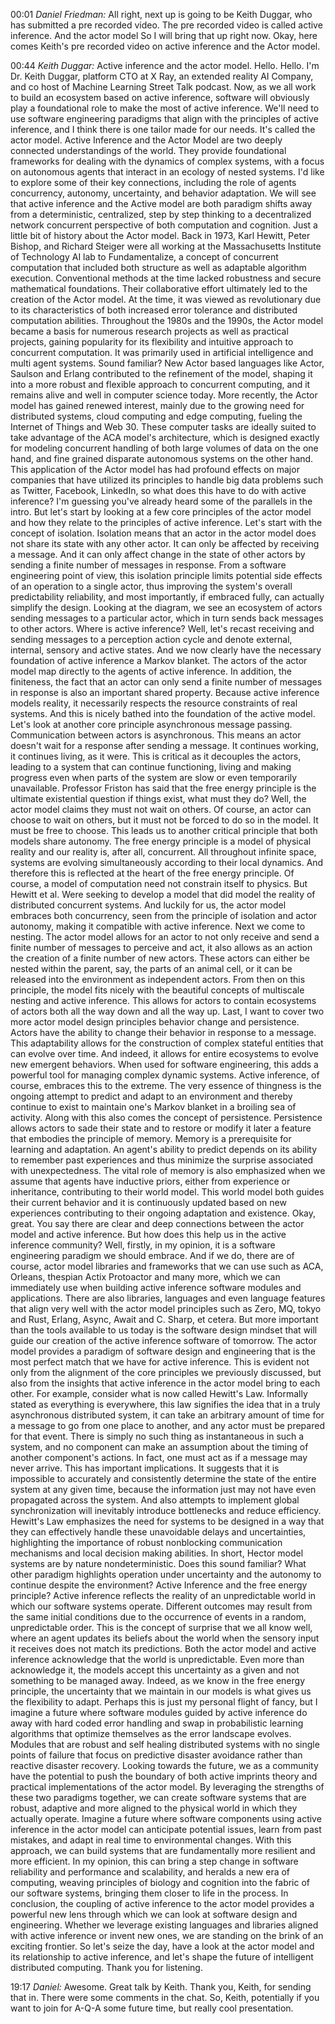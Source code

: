 00:01 _Daniel Friedman:_
All right, next up is going to be Keith Duggar, who has submitted a pre recorded video.
The pre recorded video is called active inference.
And the actor model So I will bring that up right now.
Okay, here comes Keith's pre recorded video on active inference and the Actor model.

00:44 _Keith Duggar:_
Active inference and the actor model.
Hello. Hello. I'm Dr. Keith Duggar, platform CTO at X Ray, an extended reality AI
Company, and co host of Machine Learning Street Talk podcast.
Now, as we all work to build an ecosystem based on active inference, software will obviously play a foundational role to make the most of active inference.
We'll need to use software engineering paradigms that align with the principles of active inference, and I think there is one tailor made for our needs.
It's called the actor model.
Active Inference and the Actor Model are two deeply connected understandings of the world.
They provide foundational frameworks for dealing with the dynamics of complex systems, with a focus on autonomous agents that interact in an ecology of nested systems.
I'd like to explore some of their key connections, including the role of agents concurrency, autonomy, uncertainty, and behavior adaptation.
We will see that active inference and the Active model are both paradigm shifts away from a deterministic, centralized, step by step thinking to a decentralized network concurrent perspective of both computation and cognition.
Just a little bit of history about the Actor model.
Back in 1973, Karl Hewitt, Peter Bishop, and Richard Steiger were all working at the Massachusetts Institute of Technology AI lab to Fundamentalize, a concept of concurrent computation that included both structure as well as adaptable algorithm execution.
Conventional methods at the time lacked robustness and secure mathematical foundations.
Their collaborative effort ultimately led to the creation of the Actor model.
At the time, it was viewed as revolutionary due to its characteristics of both increased error tolerance and distributed computation abilities.
Throughout the 1980s and the 1990s, the Actor model became a basis for numerous research projects as well as practical projects, gaining popularity for its flexibility and intuitive approach to concurrent computation.
It was primarily used in artificial intelligence and multi agent systems.
Sound familiar?
New Actor based languages like Actor, Saulson and Erlang contributed to the refinement of the model, shaping it into a more robust and flexible approach to concurrent computing, and it remains alive and well in computer science today.
More recently, the Actor model has gained renewed interest, mainly due to the growing need for distributed systems, cloud computing and edge computing, fueling the Internet of Things and Web 30.
These computer tasks are ideally suited to take advantage of the ACA model's architecture, which is designed exactly for modeling concurrent handling of both large volumes of data on the one hand, and fine grained disparate autonomous systems on the other hand.
This application of the Actor model has had profound effects on major companies that have utilized its principles to handle big data problems such as Twitter, Facebook, LinkedIn, so what does this have to do with active inference?
I'm guessing you've already heard some of the parallels in the intro.
But let's start by looking at a few core principles of the actor model and how they relate to the principles of active inference.
Let's start with the concept of isolation.
Isolation means that an actor in the actor model does not share its state with any other actor.
It can only be affected by receiving a message.
And it can only affect change in the state of other actors by sending a finite number of messages in response.
From a software engineering point of view, this isolation principle limits potential side effects of an operation to a single actor, thus improving the system's overall predictability reliability, and most importantly, if embraced fully, can actually simplify the design.
Looking at the diagram, we see an ecosystem of actors sending messages to a particular actor, which in turn sends back messages to other actors.
Where is active inference?
Well, let's recast receiving and sending messages to a perception action cycle and denote external, internal, sensory and active states.
And we now clearly have the necessary foundation of active inference a Markov blanket.
The actors of the actor model map directly to the agents of active inference.
In addition, the finiteness, the fact that an actor can only send a finite number of messages in response is also an important shared property.
Because active inference models reality, it necessarily respects the resource constraints of real systems.
And this is nicely bathed into the foundation of the active model.
Let's look at another core principle asynchronous message passing.
Communication between actors is asynchronous.
This means an actor doesn't wait for a response after sending a message.
It continues working, it continues living, as it were.
This is critical as it decouples the actors, leading to a system that can continue functioning, living and making progress even when parts of the system are slow or even temporarily unavailable.
Professor Friston has said that the free energy principle is the ultimate existential question if things exist, what must they do?
Well, the actor model claims they must not wait on others.
Of course, an actor can choose to wait on others, but it must not be forced to do so in the model.
It must be free to choose.
This leads us to another critical principle that both models share autonomy.
The free energy principle is a model of physical reality and our reality is, after all, concurrent.
All throughout infinite space, systems are evolving simultaneously according to their local dynamics.
And therefore this is reflected at the heart of the free energy principle.
Of course, a model of computation need not constrain itself to physics.
But Hewitt et al.
Were seeking to develop a model that did model the reality of distributed concurrent systems.
And luckily for us, the actor model embraces both concurrency, seen from the principle of isolation and actor autonomy, making it compatible with active inference.
Next we come to nesting.
The actor model allows for an actor to not only receive and send a finite number of messages to perceive and act, it also allows as an action the creation of a finite number of new actors.
These actors can either be nested within the parent, say, the parts of an animal cell, or it can be released into the environment as independent actors.
From then on this principle, the model fits nicely with the beautiful concepts of multiscale nesting and active inference.
This allows for actors to contain ecosystems of actors both all the way down and all the way up.
Last, I want to cover two more actor model design principles behavior change and persistence.
Actors have the ability to change their behavior in response to a message.
This adaptability allows for the construction of complex stateful entities that can evolve over time.
And indeed, it allows for entire ecosystems to evolve new emergent behaviors.
When used for software engineering, this adds a powerful tool for managing complex dynamic systems.
Active inference, of course, embraces this to the extreme.
The very essence of thingness is the ongoing attempt to predict and adapt to an environment and thereby continue to exist to maintain one's Markov blanket in a broiling sea of activity.
Along with this also comes the concept of persistence.
Persistence allows actors to sade their state and to restore or modify it later a feature that embodies the principle of memory.
Memory is a prerequisite for learning and adaptation.
An agent's ability to predict depends on its ability to remember past experiences and thus minimize the surprise associated with unexpectedness.
The vital role of memory is also emphasized when we assume that agents have inductive priors, either from experience or inheritance, contributing to their world model.
This world model both guides their current behavior and it is continuously updated based on new experiences contributing to their ongoing adaptation and existence.
Okay, great.
You say there are clear and deep connections between the actor model and active inference.
But how does this help us in the active inference community?
Well, firstly, in my opinion, it is a software engineering paradigm we should embrace.
And if we do, there are of course, actor model libraries and frameworks that we can use such as ACA, Orleans, thespian Actix Protoactor and many more, which we can immediately use when building active inference software modules and applications.
There are also libraries, languages and even language features that align very well with the actor model principles such as Zero, MQ, tokyo and Rust, Erlang, Async, Await and C.
Sharp, et cetera.
But more important than the tools available to us today is the software design mindset that will guide our creation of the active inference software of tomorrow.
The actor model provides a paradigm of software design and engineering that is the most perfect match that we have for active inference.
This is evident not only from the alignment of the core principles we previously discussed, but also from the insights that active inference in the actor model bring to each other.
For example, consider what is now called Hewitt's Law.
Informally stated as everything is everywhere, this law signifies the idea that in a truly asynchronous distributed system, it can take an arbitrary amount of time for a message to go from one place to another, and any actor must be prepared for that event.
There is simply no such thing as instantaneous in such a system, and no component can make an assumption about the timing of another component's actions.
In fact, one must act as if a message may never arrive.
This has important implications.
It suggests that it is impossible to accurately and consistently determine the state of the entire system at any given time, because the information just may not have even propagated across the system.
And also attempts to implement global synchronization will inevitably introduce bottlenecks and reduce efficiency.
Hewitt's Law emphasizes the need for systems to be designed in a way that they can effectively handle these unavoidable delays and uncertainties, highlighting the importance of robust nonblocking communication mechanisms and local decision making abilities.
In short, Hector model systems are by nature nondeterministic.
Does this sound familiar?
What other paradigm highlights operation under uncertainty and the autonomy to continue despite the environment?
Active Inference and the free energy principle?
Active inference reflects the reality of an unpredictable world in which our software systems operate.
Different outcomes may result from the same initial conditions due to the occurrence of events in a random, unpredictable order.
This is the concept of surprise that we all know well, where an agent updates its beliefs about the world when the sensory input it receives does not match its predictions.
Both the actor model and active inference acknowledge that the world is unpredictable.
Even more than acknowledge it, the models accept this uncertainty as a given and not something to be managed away.
Indeed, as we know in the free energy principle, the uncertainty that we maintain in our models is what gives us the flexibility to adapt.
Perhaps this is just my personal flight of fancy, but I imagine a future where software modules guided by active inference do away with hard coded error handling and swap in probabilistic learning algorithms that optimize themselves as the error landscape evolves.
Modules that are robust and self healing distributed systems with no single points of failure that focus on predictive disaster avoidance rather than reactive disaster recovery.
Looking towards the future, we as a community have the potential to push the boundary of both active imprints theory and practical implementations of the actor model.
By leveraging the strengths of these two paradigms together, we can create software systems that are robust, adaptive and more aligned to the physical world in which they actually operate.
Imagine a future where software components using active inference in the actor model can anticipate potential issues, learn from past mistakes, and adapt in real time to environmental changes.
With this approach, we can build systems that are fundamentally more resilient and more efficient.
In my opinion, this can bring a step change in software reliability and performance and scalability, and heralds a new era of computing, weaving principles of biology and cognition into the fabric of our software systems, bringing them closer to life in the process.
In conclusion, the coupling of active inference to the actor model provides a powerful new lens through which we can look at software design and engineering.
Whether we leverage existing languages and libraries aligned with active inference or invent new ones, we are standing on the brink of an exciting frontier.
So let's seize the day, have a look at the actor model and its relationship to active inference, and let's shape the future of intelligent distributed computing.
Thank you for listening.

19:17 _Daniel:_
Awesome.
Great talk by Keith.
Thank you, Keith, for sending that in.
There were some comments in the chat.
So, Keith, potentially if you want to join for A-Q-A some future time, but really cool presentation.
